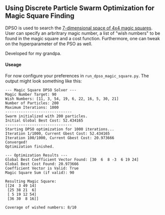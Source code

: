 
## Using Discrete Particle Swarm Optimization for Magic Square Finding

DPSO is used to search the [7-dimensional space of 4x4 magic squares](https://de.wikipedia.org/wiki/Magisches_Quadrat#Sonstiges).
User can specify an arbritrary magic number, a list of "wish numbers" to be found in the magic square and a cost function.
Furthermore, one can tweak on the hyperparameter of the PSO as well.

Developed for my grandpa.



#### Useage
For now configure your preferences in `run_dpso_magic_square.py`.
The output might look something like this:

```
--- Magic Square DPSO Solver ---
Magic Number Target: 90
Wish Numbers: [11, 3, 54, 19, 6, 22, 16, 5, 30, 21]
Number of Particles: 200
Maximum Iterations: 1000
------------------------------
Swarm initialized with 200 particles.
Initial Global Best Cost: 52.434165
------------------------------
Starting DPSO optimization for 1000 iterations...
Iteration 1/1000, Current Gbest Cost: 52.434165
Iteration 100/1000, Current Gbest Cost: 20.973666
Converged!
Optimization finished.

--- Optimization Results ---
Global Best Coefficient Vector Found: [30  6  8 -3  6 19 24]
Global Best Cost Found: 20.973666
Coefficient Vector is Valid: True
Magic Square Sum (if valid): 90

Resulting Magic Square:
[[24  3 49 14]
 [25 38 21  6]
 [ 5 19 12 54]
 [36 30  8 16]]

Coverage of wished numbers: 8/10
```

